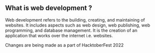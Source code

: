 ## What is web development ?

Web development refers to the building, creating, and maintaining of websites. It includes aspects such as web design, web publishing, web programming, and database management. It is the creation of an application that works over the internet i.e. websites.

Changes are being made as a part of HacktoberFest 2022
